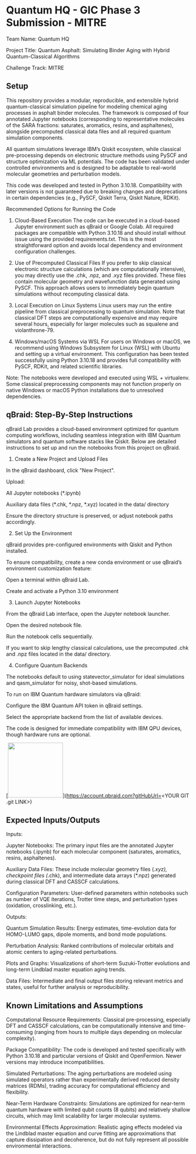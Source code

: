 # Quantum HQ - GIC Phase 3 Submission - MITRE

Team Name: Quantum HQ

Project Title: Quantum Asphalt: Simulating Binder Aging with Hybrid Quantum-Classical Algorithms

Challenge Track: MITRE



## Setup

This repository provides a modular, reproducible, and extensible hybrid quantum-classical simulation pipeline for modeling chemical aging processes in asphalt binder molecules. The framework is composed of four annotated Jupyter notebooks (corresponding to representative molecules of the SARA fractions: saturates, aromatics, resins, and asphaltenes), alongside precomputed classical data files and all required quantum simulation components.

All quantum simulations leverage IBM’s Qiskit ecosystem, while classical pre-processing depends on electronic structure methods using PySCF and structure optimization via ML potentials. The code has been validated under controlled environments and is designed to be adaptable to real-world molecular geometries and perturbation models.

This code was developed and tested in Python 3.10.18. Compatibility with later versions is not guaranteed due to breaking changes and deprecations in certain dependencies (e.g., PySCF, Qiskit Terra, Qiskit Nature, RDKit).

Recommended Options for Running the Code
1. Cloud-Based Execution
The code can be executed in a cloud-based Jupyter environment such as qBraid or Google Colab. All required packages are compatible with Python 3.10.18 and should install without issue using the provided requirements.txt. This is the most straightforward option and avoids local dependency and environment configuration challenges.

2. Use of Precomputed Classical Files
If you prefer to skip classical electronic structure calculations (which are computationally intensive), you may directly use the .chk, .npz, and .xyz files provided. These files contain molecular geometry and wavefunction data generated using PySCF. This approach allows users to immediately begin quantum simulations without recomputing classical data.

3. Local Execution on Linux Systems
Linux users may run the entire pipeline from classical preprocessing to quantum simulation. Note that classical DFT steps are computationally expensive and may require several hours, especially for larger molecules such as squalene and violanthrone-79.

4. Windows/macOS Systems via WSL
For users on Windows or macOS, we recommend using Windows Subsystem for Linux (WSL) with Ubuntu and setting up a virtual environment. This configuration has been tested successfully using Python 3.10.18 and provides full compatibility with PySCF, RDKit, and related scientific libraries.

Note: The notebooks were developed and executed using WSL + virtualenv. Some classical preprocessing components may not function properly on native Windows or macOS Python installations due to unresolved dependencies.


## qBraid: Step-By-Step Instructions

qBraid Lab provides a cloud-based environment optimized for quantum computing workflows, including seamless integration with IBM Quantum simulators and quantum software stacks like Qiskit. Below are detailed instructions to set up and run the notebooks from this project on qBraid.

1. Create a New Project and Upload Files

In the qBraid dashboard, click "New Project".


Upload:

All Jupyter notebooks (*.ipynb)

Auxiliary data files (*.chk, *.npz, *.xyz) located in the data/ directory

Ensure the directory structure is preserved, or adjust notebook paths accordingly.

2. Set Up the Environment

qBraid provides pre-configured environments with Qiskit and Python installed.

To ensure compatibility, create a new conda environment or use qBraid’s environment customization feature:

Open a terminal within qBraid Lab.

Create and activate a Python 3.10 environment

3. Launch Jupyter Notebooks

From the qBraid Lab interface, open the Jupyter notebook launcher.

Open the desired notebook file.

Run the notebook cells sequentially.

If you want to skip lengthy classical calculations, use the precomputed .chk and .npz files located in the data/ directory.

4. Configure Quantum Backends

The notebooks default to using statevector_simulator for ideal simulations and qasm_simulator for noisy, shot-based simulations.

To run on IBM Quantum hardware simulators via qBraid:

Configure the IBM Quantum API token in qBraid settings.

Select the appropriate backend from the list of available devices.

The code is designed for immediate compatibility with IBM QPU devices, though hardware runs are optional.

[<img src="https://qbraid-static.s3.amazonaws.com/logos/Launch_on_qBraid_black.png" width="150">](https://account.qbraid.com?gitHubUrl=<YOUR GIT .git LINK>)
## Expected Inputs/Outputs

Inputs:

Jupyter Notebooks: The primary input files are the annotated Jupyter notebooks (.ipynb) for each molecular component (saturates, aromatics, resins, asphaltenes).

Auxiliary Data Files: These include molecular geometry files (*.xyz), checkpoint files (*.chk), and intermediate data arrays (*.npz) generated during classical DFT and CASSCF calculations.

Configuration Parameters: User-defined parameters within notebooks such as number of VQE iterations, Trotter time steps, and perturbation types (oxidation, crosslinking, etc.).

Outputs:

Quantum Simulation Results: Energy estimates, time-evolution data for HOMO-LUMO gaps, dipole moments, and bond mode populations.

Perturbation Analysis: Ranked contributions of molecular orbitals and atomic centers to aging-related perturbations.

Plots and Graphs: Visualizations of short-term Suzuki-Trotter evolutions and long-term Lindblad master equation aging trends.

Data Files: Intermediate and final output files storing relevant metrics and states, useful for further analysis or reproducibility.
## Known Limitations and Assumptions

Computational Resource Requirements: Classical pre-processing, especially DFT and CASSCF calculations, can be computationally intensive and time-consuming (ranging from hours to multiple days depending on molecular complexity).

Package Compatibility: The code is developed and tested specifically with Python 3.10.18 and particular versions of Qiskit and OpenFermion. Newer versions may introduce incompatibilities.

Simulated Perturbations: The aging perturbations are modeled using simulated operators rather than experimentally derived reduced density matrices (RDMs), trading accuracy for computational efficiency and flexibility.

Near-Term Hardware Constraints: Simulations are optimized for near-term quantum hardware with limited qubit counts (8 qubits) and relatively shallow circuits, which may limit scalability for larger molecular systems.

Environmental Effects Approximation: Realistic aging effects modeled via the Lindblad master equation and curve fitting are approximations that capture dissipation and decoherence, but do not fully represent all possible environmental interactions.
